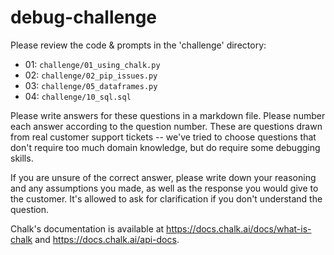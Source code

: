 # debug-challenge

Please review the code & prompts in the 'challenge' directory:

- 01: `challenge/01_using_chalk.py`
- 02: `challenge/02_pip_issues.py`
- 03: `challenge/05_dataframes.py`
- 04: `challenge/10_sql.sql`

Please write answers for these questions in a markdown file. Please number each answer according to the question number.
These are questions drawn from real customer support tickets -- we've tried to choose questions that don't require
too much domain knowledge, but do require some debugging skills.

If you are unsure of the correct answer, please write down your reasoning and any assumptions you made, as well
as the response you would give to the customer. It's allowed to ask for clarification if you don't understand 
the question.

Chalk's documentation is available at https://docs.chalk.ai/docs/what-is-chalk and https://docs.chalk.ai/api-docs.